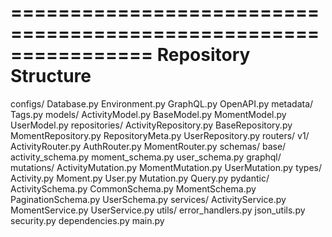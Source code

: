 ================================================================
Repository Structure
================================================================
configs/
  Database.py
  Environment.py
  GraphQL.py
  OpenAPI.py
metadata/
  Tags.py
models/
  ActivityModel.py
  BaseModel.py
  MomentModel.py
  UserModel.py
repositories/
  ActivityRepository.py
  BaseRepository.py
  MomentRepository.py
  RepositoryMeta.py
  UserRepository.py
routers/
  v1/
    ActivityRouter.py
    AuthRouter.py
    MomentRouter.py
schemas/
  base/
    activity_schema.py
    moment_schema.py
    user_schema.py
  graphql/
    mutations/
      ActivityMutation.py
      MomentMutation.py
      UserMutation.py
    types/
      Activity.py
      Moment.py
      User.py
    Mutation.py
    Query.py
  pydantic/
    ActivitySchema.py
    CommonSchema.py
    MomentSchema.py
    PaginationSchema.py
    UserSchema.py
services/
  ActivityService.py
  MomentService.py
  UserService.py
utils/
  error_handlers.py
  json_utils.py
  security.py
dependencies.py
main.py